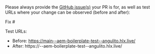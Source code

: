 Please always provide the [GitHub issue(s)](../issues) your PR is for, as well as test URLs where your change can be observed (before and after):

Fix #<gh-issue-id>

Test URLs:
- Before: https://main--aem-boilerplate-test--angulito.hlx.live/
- After: https://<branch>--aem-boilerplate-test--angulito.hlx.live/
